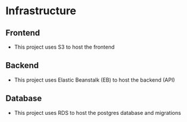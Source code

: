 # Infrastructure

## Frontend

- This project uses S3 to host the frontend

## Backend

- This project uses Elastic Beanstalk (EB) to host the backend (API)
  
## Database

- This project uses RDS to host the postgres database and migrations

